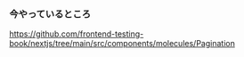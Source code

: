 ### 今やっているところ

https://github.com/frontend-testing-book/nextjs/tree/main/src/components/molecules/Pagination
